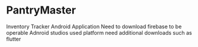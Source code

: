 # PantryMaster
Inventory Tracker
Android Application
Need to download firebase to be operable
Adnroid studios used platform
need additional downloads such as flutter
